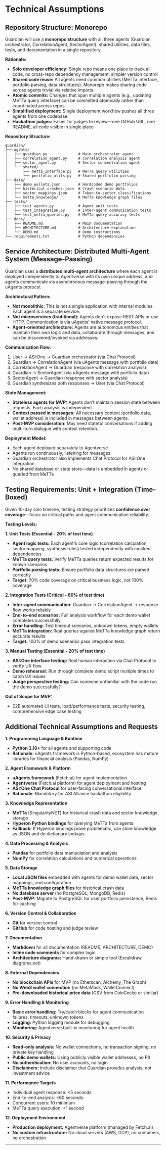 # Technical Assumptions

## Repository Structure: **Monorepo**

Guardian will use a **monorepo structure** with all three agents (Guardian orchestrator, CorrelationAgent, SectorAgent), shared utilities, data files, tests, and documentation in a single repository.

**Rationale:**
- **Solo developer efficiency:** Single repo means one place to track all code, no cross-repo dependency management, simpler version control
- **Shared code reuse:** All agents need common utilities (MeTTa interface, portfolio parsing, data structures). Monorepo makes sharing code across agents trivial via relative imports.
- **Atomic commits:** Changes that span multiple agents (e.g., updating MeTTa query interface) can be committed atomically rather than coordinated across repos
- **Simplified deployment:** Single deployment workflow pushes all three agents from one codebase
- **Hackathon judges:** Easier for judges to review—one GitHub URL, one README, all code visible in single place

**Repository Structure:**
```
guardian/
├── agents/
│   ├── guardian.py              # Main orchestrator agent
│   ├── correlation_agent.py     # Correlation analysis agent
│   ├── sector_agent.py          # Sector concentration agent
│   └── shared/
│       ├── metta_interface.py   # MeTTa query utilities
│       └── portfolio_utils.py   # Shared portfolio parsing
├── data/
│   ├── demo_wallets.json        # Hardcoded demo portfolios
│   ├── historical_crashes.json  # Crash scenario data
│   ├── sector_mappings.json     # Token-to-sector classifications
│   └── metta_knowledge/         # MeTTa knowledge graph files
├── tests/
│   ├── test_agents.py           # Agent unit tests
│   ├── test_integration.py      # Inter-agent communication tests
│   └── test_metta_queries.py    # MeTTa query accuracy tests
├── docs/
│   ├── README.md                # Main documentation
│   ├── ARCHITECTURE.md          # Architecture explanation
│   └── DEMO.md                  # Demo instructions
└── requirements.txt             # Python dependencies
```

## Service Architecture: **Distributed Multi-Agent System (Message-Passing)**

Guardian uses a **distributed multi-agent architecture** where each agent is deployed independently to Agentverse with its own unique address, and agents communicate via asynchronous message-passing through the uAgents protocol.

**Architectural Pattern:**
- **Not monolithic:** This is not a single application with internal modules. Each agent is a separate service.
- **Not microservices (traditional):** Agents don't expose REST APIs or use HTTP. Communication is via uAgents' native message protocol.
- **Agent-oriented architecture:** Agents are autonomous entities that maintain their own logic and data, collaborate through messages, and can be discovered/invoked via addresses.

**Communication Flow:**
1. User → ASI:One → Guardian orchestrator (via Chat Protocol)
2. Guardian → CorrelationAgent (via uAgents message with portfolio data)
3. CorrelationAgent → Guardian (response with correlation analysis)
4. Guardian → SectorAgent (via uAgents message with portfolio data)
5. SectorAgent → Guardian (response with sector analysis)
6. Guardian synthesizes both responses → User (via Chat Protocol)

**State Management:**
- **Stateless agents for MVP:** Agents don't maintain session state between requests. Each analysis is independent.
- **Context passed in messages:** All necessary context (portfolio data, wallet address) is included in messages between agents.
- **Post-MVP consideration:** May need stateful conversations if adding multi-turn dialogue with context retention.

**Deployment Model:**
- Each agent deployed separately to Agentverse
- Agents run continuously, listening for messages
- Guardian orchestrator also implements Chat Protocol for ASI:One integration
- No shared database or state store—data is embedded in agents or queried from MeTTa

## Testing Requirements: **Unit + Integration (Time-Boxed)**

Given 10-day solo timeline, testing strategy prioritizes **confidence over coverage**—focus on critical paths and agent communication reliability.

**Testing Levels:**

**1. Unit Tests (Essential - 20% of test time)**
- **Agent logic tests:** Each agent's core logic (correlation calculation, sector mapping, synthesis rules) tested independently with mocked dependencies
- **MeTTa query tests:** Verify MeTTa queries return expected results for known scenarios
- **Portfolio parsing tests:** Ensure portfolio data structures are parsed correctly
- **Target:** 70% code coverage on critical business logic, not 100% coverage

**2. Integration Tests (Critical - 60% of test time)**
- **Inter-agent communication:** Guardian → CorrelationAgent → response flow works reliably
- **End-to-end scenarios:** Full analysis workflow for each demo wallet completes successfully
- **Error handling:** Test timeout scenarios, unknown tokens, empty wallets
- **MeTTa integration:** Real queries against MeTTa knowledge graph return accurate results
- **Target:** 100% of demo scenarios pass integration tests

**3. Manual Testing (Essential - 20% of test time)**
- **ASI:One interface testing:** Real human interaction via Chat Protocol to verify UX flow
- **Demo rehearsal:** Run through complete demo script multiple times to catch UX issues
- **Judge perspective testing:** Can someone unfamiliar with the code run the demo successfully?

**Out of Scope for MVP:**
- E2E automated UI tests, load/performance tests, security testing, comprehensive edge case testing

## Additional Technical Assumptions and Requests

**1. Programming Language & Runtime**
- **Python 3.10+** for all agents and supporting code
- **Rationale:** uAgents framework is Python-based, ecosystem has mature libraries for financial analysis (Pandas, NumPy)

**2. Agent Framework & Platform**
- **uAgents framework** (Fetch.ai) for agent implementation
- **Agentverse** (Fetch.ai platform) for agent deployment and hosting
- **ASI:One Chat Protocol** for user-facing conversational interface
- **Rationale:** Mandatory for ASI Alliance hackathon eligibility

**3. Knowledge Representation**
- **MeTTa** (SingularityNET) for historical crash data and sector knowledge storage
- **Hyperon Python bindings** for querying MeTTa from agents
- **Fallback:** If Hyperon bindings prove problematic, can store knowledge as JSON and do dictionary lookups

**4. Data Processing & Analysis**
- **Pandas** for portfolio data manipulation and analysis
- **NumPy** for correlation calculations and numerical operations

**5. Data Storage**
- **Local JSON files** embedded with agents for demo wallet data, sector mappings, and configuration
- **MeTTa knowledge graph files** for historical crash data
- **No database server** (no PostgreSQL, MongoDB, Redis)
- **Post-MVP:** Migrate to PostgreSQL for user portfolio persistence, Redis for caching

**6. Version Control & Collaboration**
- **Git** for version control
- **GitHub** for code hosting and judge review

**7. Documentation**
- **Markdown** for all documentation (README, ARCHITECTURE, DEMO)
- **Inline code comments** for complex logic
- **Architecture diagrams:** Hand-drawn or simple tool (Excalidraw, diagrams.net)

**8. External Dependencies**
- **No blockchain APIs** for MVP (no Etherscan, Alchemy, The Graph)
- **No Web3 wallet connection** (no MetaMask, WalletConnect)
- **Pre-downloaded historical price data** (CSV from CoinGecko or similar)

**9. Error Handling & Monitoring**
- **Basic error handling:** Try/catch blocks for agent communication failures, timeouts, unknown tokens
- **Logging:** Python logging module for debugging
- **Monitoring:** Agentverse built-in monitoring for agent health

**10. Security & Privacy**
- **Read-only analysis:** No wallet connections, no transaction signing, no private key handling
- **Public demo wallets:** Using publicly visible wallet addresses, no PII
- **No authentication:** No user accounts, no login
- **Disclaimers:** Include disclaimer that Guardian provides analysis, not investment advice

**11. Performance Targets**
- Individual agent response: <5 seconds
- End-to-end analysis: <60 seconds
- Concurrent users: 10 minimum
- MeTTa query execution: <1 second

**12. Deployment Environment**
- **Production deployment:** Agentverse platform (managed by Fetch.ai)
- **No custom infrastructure:** No cloud servers (AWS, GCP), no containers, no orchestration

---
